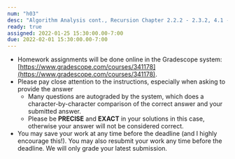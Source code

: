 ```yaml
---
num: "h03"
desc: "Algorithm Analysis cont., Recursion Chapter 2.2.2 - 2.3.2, 4.1 - 4.3"
ready: true
assigned: 2022-01-25 15:30:00.00-7:00
due: 2022-02-01 15:30:00.00-7:00
---
```


* Homework assignments will be done online in the Gradescope system: [https://www.gradescope.com/courses/341178](https://www.gradescope.com/courses/341178).
* Please pay close attention to the instructions, especially when asking to provide the answer
	* Many questions are autograded by the system, which does a character-by-character comparison of the correct answer and your submitted answer.
	* Please be **PRECISE** and **EXACT** in your solutions in this case, otherwise your answer will not be considered correct.
* You may save your work at any time before the deadline (and I highly encourage this!). You may also resubmit your work any time before the deadline. We will only grade your latest submission.

